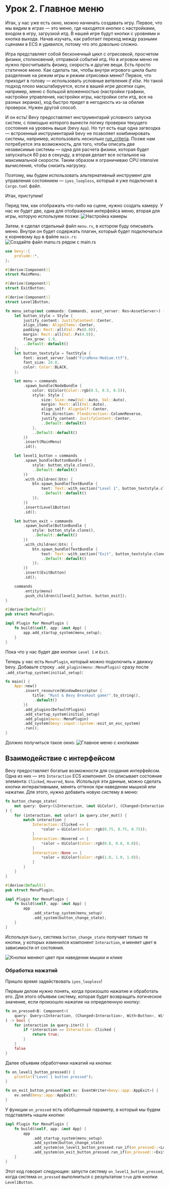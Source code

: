 # Урок 2. Главное меню

Итак, у нас уже есть окно, можно начинать создавать игру.
Первое, что мы видим в играх — это меню, где находятся кнопки с настройками, входом в игру, загрузкой итд.
В нашей игре будут кнопки с уровнями и кнопка выхода. Начав изучать, как работает переход между разными сценами в ECS я удивился, потому что это довольно сложно.

Игра представляет собой бесконечный цикл с отрисовкой, просчетом физики, столкновений, отправкой событий итд. Но в игровом меню не нужно просчитывать физику, скорость и другие вещи.
Есть просто статичное меню. Как сделать так, чтобы внутри игрового цикла было разделение на режим игры и режим отрисовки меню? Первое, что приходит в голову — использовать условные ветвления _if_ _else_.
Но такой подход плохо масштабируется, если в вашей игре десятки сцен, например, меню с большой вложенностью (настройки графики, настройки управления, настройки игры, настройки сети итд, все на разных экранах), код быстро придет в негодность из-за обилия проверок.
Нужен другой способ.

И он есть! Bevy предоставляет инструментарий условного запуска систем, с помощью которого вынести логику проверки текущего состояния на уровень выше (bevy `App`).
Но тут есть еще одна загвоздка — встроенный инструментарий bevy не позволяет комбинировать системы, например, использовать несколько [run_criteria](https://bevy-cheatbook.github.io/programming/run-criteria.html).
Позже нам потребуется эта возможность, для того, чтобы описать две независимые системы — одна для расчета физики, которая будет запускаться 60 раз в секунду, а вторая делает все остальное на максимальной скорости.
Таким образом я ограничиваю CPU intensive вычисления, чтобы снизить нагрузку.

Поэтому, мы будем использовать альтернативный инструмент для управления состоянием — `iyes_loopless`, который я уже подключил в `Cargo.toml` файл.

Итак, приступим!

Перед тем, как отображать что-либо на сцене, нужно создать камеру. У нас их будет две, одна для отображения интерфейса меню, вторая для игры, которую используем позже:
![Настройка камеры](./setup_cameras.png)

Затем, я сделал отдельный файл `menu.rs`, в котором буду описывать меню. Внутри он будет содержать плагин, который будет подключаться к корневому `App` в файле `main.rs`:
![Создайте файл manu.rs рядом с main.rs](./create-file-for-menu-plugin.png)

```rust
use bevy::{
    prelude::*,
};

#[derive(Component)]
struct MainMenu;

#[derive(Component)]
struct ExitButton;

#[derive(Component)]
struct Level1Button;

fn menu_setup(mut commands: Commands, asset_server: Res<AssetServer>) {
    let button_style = Style {
        justify_content: JustifyContent::Center,
        align_items: AlignItems::Center,
        padding: Rect::all(Val::Px(8.0)),
        margin: Rect::all(Val::Px(4.0)),
        flex_grow: 1.0,
        ..Default::default()
    };
    let button_textstyle = TextStyle {
        font: asset_server.load("FiraMono-Medium.ttf"),
        font_size: 24.0,
        color: Color::BLACK,
    };

    let menu = commands
        .spawn_bundle(NodeBundle {
            color: UiColor(Color::rgb(0.5, 0.5, 0.5)),
            style: Style {
                size: Size::new(Val::Auto, Val::Auto),
                margin: Rect::all(Val::Auto),
                align_self: AlignSelf::Center,
                flex_direction: FlexDirection::ColumnReverse,
                justify_content: JustifyContent::Center,
                ..Default::default()
            },
            ..Default::default()
        })
        .insert(MainMenu)
        .id();

    let level1_button = commands
        .spawn_bundle(ButtonBundle {
            style: button_style.clone(),
            ..Default::default()
        })
        .with_children(|btn| {
            btn.spawn_bundle(TextBundle {
                text: Text::with_section("Level 1", button_textstyle.clone(), Default::default()),
                ..Default::default()
            });
        })
        .insert(Level1Button)
        .id();

    let button_exit = commands
        .spawn_bundle(ButtonBundle {
            style: button_style.clone(),
            ..Default::default()
        })
        .with_children(|btn| {
            btn.spawn_bundle(TextBundle {
                text: Text::with_section("Exit", button_textstyle.clone(), Default::default()),
                ..Default::default()
            });
        })
        .insert(ExitButton)
        .id();

    commands
        .entity(menu)
        .push_children(&[level1_button, button_exit]);
}

#[derive(Default)]
pub struct MenuPlugin;

impl Plugin for MenuPlugin {
    fn build(&self, app: &mut App) {
        app.add_startup_system(menu_setup);
    }
}
```
Пока что у нас будет две кнопки: `Level 1` и `Exit`.

Теперь у нас есть `MenuPlugin`, который можно подключить к движку bevy. Добавьте строку `.add_plugin(menu::MenuPlugin)` сразу после `.add_startup_system(initial_setup)`:
```rust
fn main() {
    App::new()
        .insert_resource(WindowDescriptor {
            title: "Rust & Bevy Breakout game!".to_string(),
            ..default()
        })
        .add_plugins(DefaultPlugins)
        .add_startup_system(initial_setup)
        .add_plugin(menu::MenuPlugin)
        .add_system(bevy::input::system::exit_on_esc_system)
        .run();
}
```

Должно получиться такое окно:
![Главное меню с кнопками](./create-main-menu.png)

## Взаимодействие с интерфейсом

Bevy предоставляет богатые возможности для создания интерфейсом. Одна из них — это `Interaction` ECS компонент. Он описывает состояние элемента: `Clicked`, `Hovered`, `None`.
Используя эти данные, можно сделать кнопки интерактивными, менять оттенок при наведении мышкой или нажатии. Для этого, нужно добавить новую систему в меню:
```rust
fn button_change_state(
    mut query: Query<(&Interaction, &mut UiColor), (Changed<Interaction>, With<Button>)>,
) {
    for (interaction, mut color) in query.iter_mut() {
        match interaction {
            Interaction::Clicked => {
                *color = UiColor(Color::rgb(0.75, 0.75, 0.75));
            }
            Interaction::Hovered => {
                *color = UiColor(Color::rgb(0.8, 0.8, 0.8));
            }
            Interaction::None => {
                *color = UiColor(Color::rgb(1.0, 1.0, 1.0));
            }
        }
    }
}

#[derive(Default)]
pub struct MenuPlugin;

impl Plugin for MenuPlugin {
    fn build(&self, app: &mut App) {
        app
            .add_startup_system(menu_setup)
            .add_system(button_change_state);
    }
}
```
Используя `Query`, система `button_change_state` получает только те кнопки, у которых изменился компонент `Interaction`, и меняет цвет в зависимости от состояния.

![Кнопки меняют цвет при наведении мышки и клике](./main-menu-buttons-interaction.png)

### Обработка нажатий

Пришло время задействовать `iyes_loopless`!

Первым делом нужно понять, когда произошло нажатие и обработать его. Для этого объявим систему, которая будет возвращать логическое значение, если произошло нажатие на определенную кнопку:
```rust
fn on_pressed<B: Component>(
    query: Query<&Interaction, (Changed<Interaction>, With<Button>, With<B>)>,
) -> bool {
    for interaction in query.iter() {
        if *interaction == Interaction::Clicked {
            return true;
        }
    }
    false
}
```

Далее объявим обработчики нажатий на кнопки:
```rust
fn on_level1_button_pressed() {
    println!("Level 1 button pressed");
}

fn on_exit_button_pressed(mut ev: EventWriter<bevy::app::AppExit>) {
    ev.send(bevy::app::AppExit);
}
```

У функции `on_pressed` есть обобщенный параметр, в который мы будем подставлять нашли кнопки:
```rust
impl Plugin for MenuPlugin {
    fn build(&self, app: &mut App) {
        app
            .add_startup_system(menu_setup)
            .add_system(button_change_state)
            .add_system(on_level1_button_pressed.run_if(on_pressed::<Level1Button>))
            .add_system(on_exit_button_pressed.run_if(on_pressed::<ExitButton>));
    }
}
```
Этот код говорит следующее: запусти систему `on_level1_button_pressed`, когда система `on_pressed` выполниться с результатом `true` для кнопки `Level1Button`.



